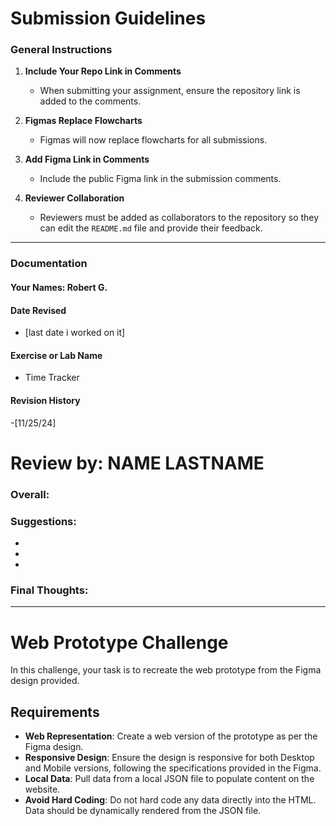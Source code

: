 # Submission Guidelines  

### General Instructions  
1. **Include Your Repo Link in Comments**  
   - When submitting your assignment, ensure the repository link is added to the comments.  

2. **Figmas Replace Flowcharts**  
   - Figmas will now replace flowcharts for all submissions.  

3. **Add Figma Link in Comments**  
   - Include the public Figma link in the submission comments.  

4. **Reviewer Collaboration**  
   - Reviewers must be added as collaborators to the repository so they can edit the `README.md` file and provide their feedback.  

---

### Documentation  

#### Your Names:  Robert G.

#### Date Revised  
- [last date i worked on it]  

#### Exercise or Lab Name  
- Time Tracker

#### Revision History  
-[11/25/24]

# Review by: NAME LASTNAME

### Overall:


### Suggestions:
-  
-
- 

### Final Thoughts:


---

# Web Prototype Challenge

In this challenge, your task is to recreate the web prototype from the Figma design provided.

## Requirements

- **Web Representation**: Create a web version of the prototype as per the Figma design.
- **Responsive Design**: Ensure the design is responsive for both Desktop and Mobile versions, following the specifications provided in the Figma.
- **Local Data**: Pull data from a local JSON file to populate content on the website.
- **Avoid Hard Coding**: Do not hard code any data directly into the HTML. Data should be dynamically rendered from the JSON file.
